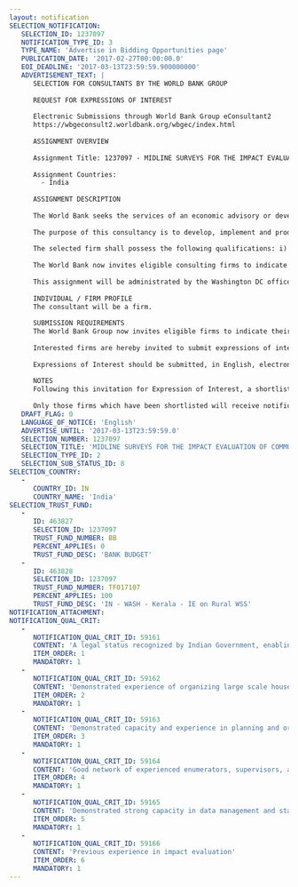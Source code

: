 ```yaml
---
layout: notification
SELECTION_NOTIFICATION: 
   SELECTION_ID: 1237097
   NOTIFICATION_TYPE_ID: 3
   TYPE_NAME: 'Advertise in Bidding Opportunities page'
   PUBLICATION_DATE: '2017-02-27T00:00:00.0'
   EOI_DEADLINE: '2017-03-13T23:59:59.900000000'
   ADVERTISEMENT_TEXT: |
      SELECTION FOR CONSULTANTS BY THE WORLD BANK GROUP
      
      REQUEST FOR EXPRESSIONS OF INTEREST
      
      Electronic Submissions through World Bank Group eConsultant2
      https://wbgeconsult2.worldbank.org/wbgec/index.html
      
      ASSIGNMENT OVERVIEW
      
      Assignment Title: 1237097 - MIDLINE SURVEYS FOR THE IMPACT EVALUATION OF COMMUNITY LED TOTAL SANITATION (CLTS) CAMPAIGN IN RURAL PUNJAB
      
      Assignment Countries:
        - India
      
      ASSIGNMENT DESCRIPTION
      
      The World Bank seeks the services of an economic advisory or development consulting firm for carrying out comprehensive midline surveys in rural areas of Punjab, India. These surveys will be used to accurately assess the impact of the community level sanitation interventions under Swachh Bharat Mission Gramin (SBM-G) on household sanitation behaviour in the beneficiary communities. More specifically, the evaluation seeks to answer the following questions: What is the effect of CLTS campaign on hygiene behavior? What is the effect of CLTS campaign on toilet construction and use? What is the effect of the interventions on health, education and satisfaction with quality of life? What is the effect of intensive school awareness programs (both primary and proposed mid-school awareness programs) on toilet use? What is the effect of intensive follow-up and vigilance post toilet construction on toilet use? What is the effect of availability of piped water connection to house on toilet use? What is the effect of variation in village level toilet coverage and usage on individual and community health (Sanitation externality)? In addition, the SaniFOAM framework will be used to identify factors supporting and working against achievement and sustainability of behavior change and drawing policy lessons for future implementation of sanitation program in Punjab
      
      The purpose of this consultancy is to develop, implement and produce various components of the data collection needed for analyzing sanitation behavior and measuring the impacts of sanitation interventions under SBM-G. Following survey instruments will be implemented under this assignment: i) Household surveys in 520 rural communities in Punjab covering 12,130 households that have already been identified during the baseline survey; ii) Surveys of around 3000 migrant farm workers; (iii) Community surveys to collect detailed information on development activities undertaken in the communities including SBM-G interventions; iv) School surveys to document various sanitation awareness campaigns and other sanitation/hygiene related activities undertaken at the school level; and iv) Focus group discussions. Community-wise costing data related to SBM-G interventions will have to be collected/estimated from the projects Management and Information System (MIS). The firm will be responsible for implementing the data collection activities and delivering quality data according to the expectations, protocols and timeframe defined by the World Bank and the impact evaluation team. The selected firm is going to work under the direct supervision of the World Bank impact evaluation team in the Global Water Practice. 
      
      The selected firm shall possess the following qualifications: i) A legal status recognized by Indian Government, enabling the organization to perform the above-mentioned tasks; ii) Demonstrated experience of organizing large scale household surveys within the past ten years (experience in developing this in India and in Punjab is a plus); iii) Demonstrated capacity and experience in planning and organizing survey logistics; iv) Good network of experienced enumerators, supervisors, and data entry clerks; v) Demonstrated strong capacity in data management and statistics; and vi) Previous experience in impact evaluation.
      
      The World Bank now invites eligible consulting firms to indicate their interest in providing the services. EOIs should include a summary of firm profile and capability, snapshots of relevant experience for the task including assignments on designing and implementing household surveys and short biographies of staff who might be working on this assignment. EOIs are strictly limited to 20 pages in length including all attachments.
      	
      This assignment will be administrated by the Washington DC office of the World Bank in close collaboration with the World Bank office in New Delhi and the projects counterpart in the Government of Punjab, India. The consulting firm will be selected in accordance with the procedures set out in the World Banks Guidelines: Selection and Employment of Consultants by World Bank Borrowers, May 2004, Revised October 1, 2006 & May 1, 2010.
      
      INDIVIDUAL / FIRM PROFILE
      The consultant will be a firm. 
      
      SUBMISSION REQUIREMENTS
      The World Bank Group now invites eligible firms to indicate their interest in providing the services.  Interested firms must provide information indicating that they are qualified to perform the services (brochures, description of similar assignments, experience in similar conditions, availability of appropriate skills among staff, etc. for firms; CV and cover letter for individuals).  Please note that the total size of all attachments should be less than 5MB.  Consultants may associate to enhance their qualifications.
      
      Interested firms are hereby invited to submit expressions of interest.
      
      Expressions of Interest should be submitted, in English, electronically through World Bank Group eConsultant2 (https://wbgeconsult2.worldbank.org/wbgec/index.html)
      
      NOTES
      Following this invitation for Expression of Interest, a shortlist of qualified firms will be formally invited to submit proposals. Shortlisting and selection will be subject to the availability of funding.
      
      Only those firms which have been shortlisted will receive notification. No debrief will be provided to firms which have not been shortlisted.
   DRAFT_FLAG: 0
   LANGUAGE_OF_NOTICE: 'English'
   ADVERTISE_UNTIL: '2017-03-13T23:59:59.0'
   SELECTION_NUMBER: 1237097
   SELECTION_TITLE: 'MIDLINE SURVEYS FOR THE IMPACT EVALUATION OF COMMUNITY LED TOTAL SANITATION (CLTS) CAMPAIGN IN RURAL PUNJAB'
   SELECTION_TYPE_ID: 2
   SELECTION_SUB_STATUS_ID: 8
SELECTION_COUNTRY: 
   - 
      COUNTRY_ID: IN
      COUNTRY_NAME: 'India'
SELECTION_TRUST_FUND: 
   - 
      ID: 463827
      SELECTION_ID: 1237097
      TRUST_FUND_NUMBER: BB
      PERCENT_APPLIES: 0
      TRUST_FUND_DESC: 'BANK BUDGET'
   - 
      ID: 463828
      SELECTION_ID: 1237097
      TRUST_FUND_NUMBER: TF017107
      PERCENT_APPLIES: 100
      TRUST_FUND_DESC: 'IN - WASH - Kerala - IE on Rural WSS'
NOTIFICATION_ATTACHMENT: 
NOTIFICATION_QUAL_CRIT: 
   - 
      NOTIFICATION_QUAL_CRIT_ID: 59161
      CONTENT: 'A legal status recognized by Indian Government, enabling the organization to perform the above-mentioned task'
      ITEM_ORDER: 1
      MANDATORY: 1
   - 
      NOTIFICATION_QUAL_CRIT_ID: 59162
      CONTENT: 'Demonstrated experience of organizing large scale household surveys within the past ten years (experience in developing this in India and in Punjab is a plus)'
      ITEM_ORDER: 2
      MANDATORY: 1
   - 
      NOTIFICATION_QUAL_CRIT_ID: 59163
      CONTENT: 'Demonstrated capacity and experience in planning and organizing survey logistics'
      ITEM_ORDER: 3
      MANDATORY: 1
   - 
      NOTIFICATION_QUAL_CRIT_ID: 59164
      CONTENT: 'Good network of experienced enumerators, supervisors, and data entry clerks'
      ITEM_ORDER: 4
      MANDATORY: 1
   - 
      NOTIFICATION_QUAL_CRIT_ID: 59165
      CONTENT: 'Demonstrated strong capacity in data management and statistics'
      ITEM_ORDER: 5
      MANDATORY: 1
   - 
      NOTIFICATION_QUAL_CRIT_ID: 59166
      CONTENT: 'Previous experience in impact evaluation'
      ITEM_ORDER: 6
      MANDATORY: 1
---
```

